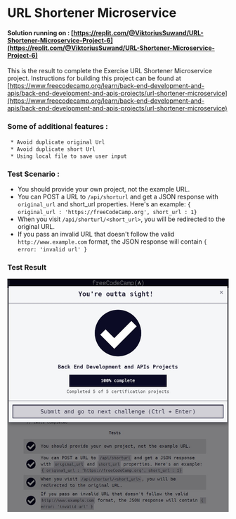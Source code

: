 # URL Shortener Microservice
#### Solution running on : [https://replit.com/@ViktoriusSuwand/URL-Shortener-Microservice-Project-6](https://replit.com/@ViktoriusSuwand/URL-Shortener-Microservice-Project-6)

This is the result to complete the Exercise URL Shortener Microservice project.
Instructions for building this project can be found at
[https://www.freecodecamp.org/learn/back-end-development-and-apis/back-end-development-and-apis-projects/url-shortener-microservice](https://www.freecodecamp.org/learn/back-end-development-and-apis/back-end-development-and-apis-projects/url-shortener-microservice)

###  Some of additional features :
     * Avoid duplicate original Url
     * Avoid duplicate short Url
     * Using local file to save user input


### Test Scenario :
- You should provide your own project, not the example URL.
- You can POST a URL to `/api/shorturl` and get a JSON response with `original_url` and short_url properties. Here's an example: `{ original_url : 'https://freeCodeCamp.org', short_url : 1}`
- When you visit `/api/shorturl/<short_url>`, you will be redirected to the original URL.
- If you pass an invalid URL that doesn't follow the valid `http://www.example.com` format, the JSON response will contain `{ error: 'invalid url' }`


### Test Result
![complete](complete.jpg)